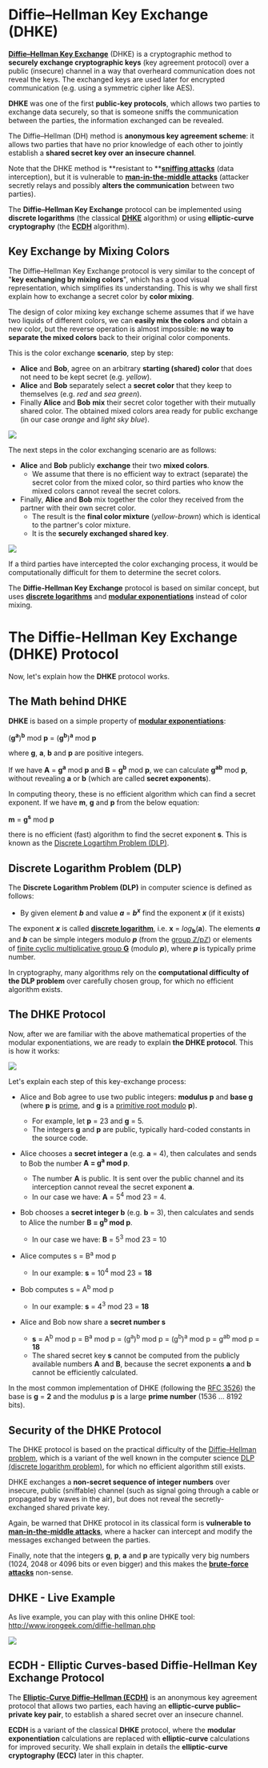# Diffie–Hellman Key Exchange \(DHKE\)

[**Diffie–Hellman Key Exchange**](https://en.wikipedia.org/wiki/Diffie%E2%80%93Hellman_key_exchange) \(DHKE\) is a cryptographic method to **securely exchange cryptographic keys** (key agreement protocol) over a public \(insecure\) channel in a way that overheard communication does not reveal the keys. The exchanged keys are used later for encrypted communication (e.g. using a symmetric cipher like AES).

**DHKE** was one of the first **public-key protocols**, which allows two parties to exchange data securely, so that is someone sniffs the communication between the parties, the information exchanged can be revealed.

The Diffie–Hellman \(DH\) method is **anonymous key agreement scheme**: it allows two parties that have no prior knowledge of each other to jointly establish a **shared secret key over an insecure channel**.

Note that the DHKE method is **resistant to **[**sniffing attacks**](https://en.wikipedia.org/wiki/Sniffing_attack) \(data interception\), but it is vulnerable to [**man-in-the-middle attacks**](https://en.wikipedia.org/wiki/Man-in-the-middle_attack) \(attacker secretly relays and possibly **alters the communication** between two parties\).

The **Diffie–Hellman Key Exchange** protocol can be implemented using **discrete logarithms** \(the classical [**DHKE**](https://en.wikipedia.org/wiki/Diffie–Hellman_key_exchange) algorithm\) or using **elliptic-curve cryptography** \(the [**ECDH**](https://en.wikipedia.org/wiki/Elliptic-curve_Diffie–Hellman) algorithm\).

## Key Exchange by Mixing Colors

The Diffie–Hellman Key Exchange protocol is very similar to the concept of "**key exchanging by mixing colors**", which has a good visual representation, which simplifies its understanding. This is why we shall first explain how to exchange a secret color by **color mixing**.

The design of color mixing key exchange scheme assumes that if we have two liquids of different colors, we can **easily mix the colors** and obtain a new color, but the reverse operation is almost impossible: **no way to separate the mixed colors** back to their original color components.

This is the color exchange **scenario**, step by step:

* **Alice** and **Bob**, agree on an arbitrary **starting \(shared\) color** that does not need to be kept secret \(e.g. _yellow_\).
* **Alice** and **Bob** separately select a **secret color** that they keep to themselves \(e.g. _red_ and _sea green_\).
* Finally **Alice** and **Bob** **mix** their secret color together with their mutually shared color. The obtained mixed colors area ready for public exchange \(in our case _orange_ and _light sky blue_\).

![](/assets/key-exchange-by-color-mixing-part-1.png)

The next steps in the color exchanging scenario are as follows:

* **Alice** and **Bob** publicly **exchange** their two **mixed colors**.
  * We assume that there is no efficient way to extract \(separate\) the secret color from the mixed color, so third parties who know the mixed colors cannot reveal the secret colors.
* Finally, **Alice** and **Bob** mix together the color they received from the partner with their own secret color.
  * The result is the **final color mixture** \(_yellow-brown_\) which is identical to the partner's color mixture.
  * It is the **securely exchanged shared key**.

![](/assets/key-exchange-by-color-mixing-part-2.png)

If a third parties have intercepted the color exchanging process, it would be computationally difficult for them to determine the secret colors.

The **Diffie-Hellman Key Exchange** protocol is based on similar concept, but uses [**discrete logarithms**](https://en.wikipedia.org/wiki/Discrete_logarithm) and [**modular exponentiations**](https://en.wikipedia.org/wiki/Modular_exponentiation) instead of color mixing.
# The Diffie-Hellman Key Exchange (DHKE) Protocol

Now, let's explain how the **DHKE** protocol works.

## The Math behind DHKE

**DHKE** is based on a simple property of **[modular exponentiations](https://en.wikipedia.org/wiki/Modular_exponentiation)**:

(**g**<sup>**a**</sup>)<sup>**b**</sup> mod **p** = (**g**<sup>**b**</sup>)<sup>**a**</sup> mod **p**

where **g**, **a**, **b** and **p** are positive integers.

If we have **A** = **g<sup>a</sup>** mod **p** and **B** = **g<sup>b</sup>** mod **p**, we can calculate **g<sup>ab</sup>** mod **p**, without revealing **a** or **b** (which are called **secret exponents**).

In computing theory, these is no efficient algorithm which can find a secret exponent. If we have **m**, **g** and **p** from the below equation:

**m** = **g**<sup>**s**</sup> mod **p**

there is no efficient (fast) algorithm to find the secret exponent **s**. This is known as the [Discrete Logartihm Problem (DLP)](https://en.wikipedia.org/wiki/Discrete_Logarithm_Problem_%28DLP%29).

## Discrete Logarithm Problem (DLP)

The **Discrete Logarithm Problem (DLP)** in computer science is defined as follows:

 - By given element **_b_** and value **_a_** = **_b_**<sup>**_x_**</sup> find the exponent **_x_** (if it exists)
 
The exponent **_x_** is called **[discrete logarithm](https://en.wikipedia.org/wiki/Discrete_logarithm)**, i.e. **x** = _log_<sub>**b**</sub>(**a**). The elements **_a_** and **_b_** can be simple integers modulo **_p_** (from the [group ℤ/pℤ](https://en.wikipedia.org/wiki/Multiplicative_group_of_integers_modulo_n)) or elements of [finite cyclic multiplicative group **G**](https://en.wikipedia.org/wiki/Cyclic_group) (modulo **_p_**), where ****_p_**** is typically prime number.

In cryptography, many algorithms rely on the **computational difficulty of the DLP problem** over carefully chosen group, for which no efficient algorithm exists.

## The DHKE Protocol

Now, after we are familiar with the above mathematical properties of the modular exponentiations, we are ready to explain **the DHKE protocol**. This is how it works:

![](/assets/Diffie-Hellman-Key-Exchange-Protocol.png)

Let's explain each step of this key-exchange process:

 - Alice and Bob agree to use two public integers: **modulus p** and **base g** (where **p** is [prime](https://en.wikipedia.org/wiki/Prime_number), and **g** is a [primitive root modulo](https://en.wikipedia.org/wiki/Primitive_root_modulo_n) **p**).
   - For example, let **p** = 23 and **g** = 5.
   - The integers **g** and **p** are public, typically hard-coded constants in the source code.
   
 - Alice chooses a **secret integer a** (e.g. **a** = 4), then calculates and sends to Bob the number **A = g<sup>a</sup> mod p**.
   - The number **A** is public. It is sent over the public channel and its interception cannot reveal the secret exponent **a**.
   - In our case we have: **A** = 5<sup>4</sup> mod 23 = 4.

 - Bob chooses a **secret integer b** (e.g. **b** = 3), then calculates and sends to Alice the number **B = g<sup>b</sup> mod p**.
   - In our case we have: **B** = 5<sup>3</sup> mod 23 = 10

 - Alice computes s = B<sup>a</sup> mod p
   - In our example: **s** = 10<sup>4</sup> mod 23 = **18**

 - Bob computes s = A<sup>b</sup> mod p
   - In our example: **s** = 4<sup>3</sup> mod 23 = **18**

 - Alice and Bob now share a **secret number s**
   - **s** = A<sup>b</sup> mod p = B<sup>a</sup> mod p = (g<sup>a</sup>)<sup>b</sup> mod p = (g<sup>b</sup>)<sup>a</sup> mod p = g<sup>ab</sup> mod p = **18**
   - The shared secret key **s** cannot be computed from the publicly available numbers **A** and **B**, because the secret exponents **a** and **b** cannot be efficiently calculated.
   
In the most common implementation of DHKE (following the [RFC 3526](https://tools.ietf.org/html/rfc3526)) the base is **g** = **2** and the modulus **p** is a large **prime number** (1536 ... 8192 bits).
   
## Security of the DHKE Protocol

The DHKE protocol is based on the practical difficulty of the [Diffie–Hellman problem](https://en.wikipedia.org/wiki/Diffie%E2%80%93Hellman_problem), which is a variant of the well known in the computer science [DLP (discrete logarithm problem)](https://en.wikipedia.org/wiki/Discrete_Logarithm_Problem_%28DLP%29), for which no efficient algorithm still exists.

DHKE exchanges a **non-secret sequence of integer numbers** over insecure, public (sniffable) channel (such as signal going through a cable or propagated by waves in the air), but does not reveal the secretly-exchanged shared private key.

Again, be warned that DHKE protocol in its classical form is **vulnerable to [man-in-the-middle attacks](https://en.wikipedia.org/wiki/Man-in-the-middle_attack)**, where a hacker can intercept and modify the messages exchanged between the parties.

Finally, note that the integers **g**, **p**, **a** and **p** are typically very big numbers (1024, 2048 or 4096 bits or even bigger) and this makes the **[brute-force attacks](https://en.wikipedia.org/wiki/Brute-force_attack)** non-sense.

## DHKE - Live Example

As live example, you can play with this online DHKE tool: http://www.irongeek.com/diffie-hellman.php 

![](/assets/Diffie-Hellman-online.png)

## ECDH - Elliptic Curves-based Diffie-Hellman Key Exchange Protocol

The **[Elliptic-Curve Diffie–Hellman (ECDH)](https://en.wikipedia.org/wiki/Elliptic-curve_Diffie%E2%80%93Hellman)** is an anonymous key agreement protocol that allows two parties, each having an **elliptic-curve public–private key pair**, to establish a shared secret over an insecure channel.

**ECDH** is a variant of the classical **DHKE** protocol, where the **modular exponentiation** calculations are replaced with **elliptic-curve** calculations for improved security. We shall explain in details the **elliptic-curve cryptography (ECC)** later in this chapter.

